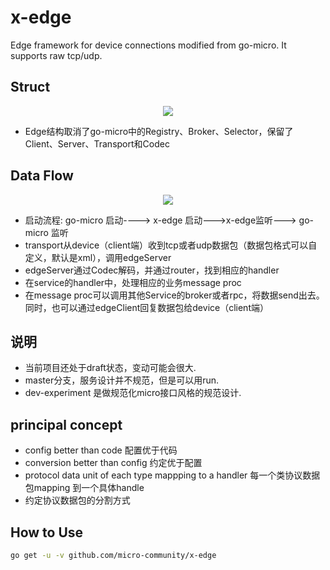 # x-edge

Edge framework for device connections modified from go-micro.
It supports raw tcp/udp.

## Struct

<div align="center">
    <img src="https://github.com/micro-community/x-edge/blob/master/Struct.png">
</div>

+ Edge结构取消了go-micro中的Registry、Broker、Selector，保留了Client、Server、Transport和Codec

## Data Flow

<div align="center">
    <img src="https://github.com/micro-community/x-edge/blob/master/data%20flow.png">
</div>

+ 启动流程: go-micro  启动----> x-edge 启动--->x-edge监听---> go-micro 监听
+ transport从device（client端）收到tcp或者udp数据包（数据包格式可以自定义，默认是xml），调用edgeServer
+ edgeServer通过Codec解码，并通过router，找到相应的handler
+ 在service的handler中，处理相应的业务message proc
+ 在message proc可以调用其他Service的broker或者rpc，将数据send出去。同时，也可以通过edgeClient回复数据包给device（client端）

## 说明

+ 当前项目还处于draft状态，变动可能会很大.
+ master分支，服务设计并不规范，但是可以用run.
+ dev-experiment 是做规范化micro接口风格的规范设计.


## principal concept

+ config better than code 配置优于代码
+ conversion better than config 约定优于配置
+ protocol data unit of each type mappping to a handler 每一个类协议数据包mapping 到一个具体handle
+ 约定协议数据包的分割方式

## How to Use

```bash
go get -u -v github.com/micro-community/x-edge

```
